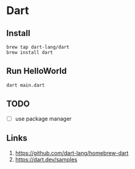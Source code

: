 # Dart

## Install

```
brew tap dart-lang/dart
brew install dart
```

## Run HelloWorld

```
dart main.dart
```

## TODO

- [ ] use package manager

## Links

1. https://github.com/dart-lang/homebrew-dart
2. https://dart.dev/samples